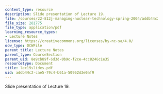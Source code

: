 ```yaml
---
content_type: resource
description: Slide presentation of Lecture 19.
file: /courses/22-812j-managing-nuclear-technology-spring-2004/addb44c2cae579c4b61a50952d3e0af9_lec19slides.pdf
file_size: 281775
file_type: application/pdf
learning_resource_types:
- Lecture Notes
license: https://creativecommons.org/licenses/by-nc-sa/4.0/
ocw_type: OCWFile
parent_title: Lecture Notes
parent_type: CourseSection
parent_uid: 8e9cb89f-6d3d-0b9c-f2ce-4cc8246c1e35
resourcetype: Document
title: lec19slides.pdf
uid: addb44c2-cae5-79c4-b61a-50952d3e0af9
---
```

Slide presentation of Lecture 19.